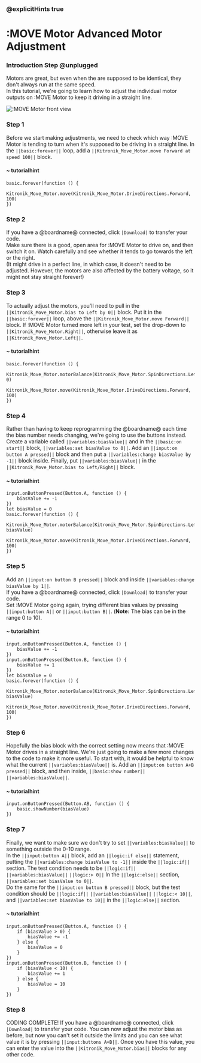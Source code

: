 ### @explicitHints true

# :MOVE Motor Advanced Motor Adjustment

### Introduction Step @unplugged
Motors are great, but even when the are supposed to be identical, they don't always run at the same speed.  
In this tutorial, we're going to learn how to adjust the individual motor outputs on :MOVE Motor to keep it driving in a straight line.

![:MOVE Motor front view](https://KitronikLtd.github.io/pxt-kitronik-move-motor/assets/move-motor-front.jpg)

### Step 1
Before we start making adjustments, we need to check which way :MOVE Motor is tending to turn when it's supposed to be driving in a straight line.
In the ``||basic:forever||`` loop, add a ``||Kitronik_Move_Motor.move Forward at speed 100||`` block.

#### ~ tutorialhint
```blocks
basic.forever(function () {
    Kitronik_Move_Motor.move(Kitronik_Move_Motor.DriveDirections.Forward, 100)
})
```

### Step 2
If you have a @boardname@ connected, click ``|Download|`` to transfer your code.  
Make sure there is a good, open area for :MOVE Motor to drive on, and then switch it on. Watch carefully and see whether it tends to go towards the left or the right.  
(It might drive in a perfect line, in which case, it doesn't need to be adjusted. However, the motors are also affected by the battery voltage, so it might not stay straight forever!)

### Step 3
To actually adjust the motors, you'll need to pull in the ``||Kitronik_Move_Motor.bias to Left by 0||`` block. Put it in the ``||basic:forever||`` loop, above the ``||Kitronik_Move_Motor.move Forward||`` block. If :MOVE Motor turned more left in your test, set the drop-down to ``||Kitronik_Move_Motor.Right||``, otherwise leave it as ``||Kitronik_Move_Motor.Left||``.

#### ~ tutorialhint
```blocks
basic.forever(function () {
    Kitronik_Move_Motor.motorBalance(Kitronik_Move_Motor.SpinDirections.Left, 0)
    Kitronik_Move_Motor.move(Kitronik_Move_Motor.DriveDirections.Forward, 100)
})
```

### Step 4
Rather than having to keep reprogramming the @boardname@ each time the bias number needs changing, we're going to use the buttons instead.  
Create a variable called ``||variables:biasValue||`` and in the ``||basic:on start||`` block, ``||variables:set biasValue to 0||``. Add an ``||input:on button A pressed||`` block and then put a ``||variables:change biasValue by -1||`` block inside. Finally, put ``||variables:biasValue||`` in the ``||Kitronik_Move_Motor.bias to Left/Right||`` block. 

#### ~ tutorialhint
```blocks
input.onButtonPressed(Button.A, function () {
    biasValue += -1
})
let biasValue = 0
basic.forever(function () {
    Kitronik_Move_Motor.motorBalance(Kitronik_Move_Motor.SpinDirections.Left, biasValue)
    Kitronik_Move_Motor.move(Kitronik_Move_Motor.DriveDirections.Forward, 100)
})
```

### Step 5
Add an ``||input:on button B pressed||`` block and inside ``||variables:change biasValue by 1||``.  
If you have a @boardname@ connected, click ``|Download|`` to transfer your code.  
Set :MOVE Motor going again, trying different bias values by pressing ``||input:button A||`` or ``||input:button B||``. (**Note:** The bias can be in the range 0 to 10).

#### ~ tutorialhint
```blocks
input.onButtonPressed(Button.A, function () {
    biasValue += -1
})
input.onButtonPressed(Button.B, function () {
    biasValue += 1
})
let biasValue = 0
basic.forever(function () {
    Kitronik_Move_Motor.motorBalance(Kitronik_Move_Motor.SpinDirections.Left, biasValue)
    Kitronik_Move_Motor.move(Kitronik_Move_Motor.DriveDirections.Forward, 100)
})

```

### Step 6
Hopefully the bias block with the correct setting now means that :MOVE Motor drives in a straight line. We're just going to make a few more changes to the code to make it more useful. To start with, it would be helpful to know what the current ``||variables:biasValue||`` is. Add an ``||input:on button A+B pressed||`` block, and then inside, ``||basic:show number||`` ``||variables:biasValue||``. 

#### ~ tutorialhint
```blocks
input.onButtonPressed(Button.AB, function () {
    basic.showNumber(biasValue)
})
```

### Step 7
Finally, we want to make sure we don't try to set ``||variables:biasValue||`` to something outside the 0-10 range.  
In the ``||input:button A||`` block, add an ``||logic:if else||`` statement, putting the ``||variables:change biasValue to -1||`` inside the ``||logic:if||`` section. The test condition needs to be ``||logic:if||`` ``||variables:biasValue||`` ``||logic:> 0||`` In the ``||logic:else||`` section, ``||variables:set biasValue to 0||``.  
Do the same for the ``||input:on button B pressed||`` block, but the test condition should be ``||logic:if||`` ``||variables:biasValue||`` ``||logic:< 10||``, and ``||variables:set biasValue to 10||`` in the ``||logic:else||`` section.

#### ~ tutorialhint
```blocks
input.onButtonPressed(Button.A, function () {
    if (biasValue > 0) {
        biasValue += -1
    } else {
        biasValue = 0
    }
})
input.onButtonPressed(Button.B, function () {
    if (biasValue < 10) {
        biasValue += 1
    } else {
        biasValue = 10
    }
})
```

### Step 8
CODING COMPLETE! If you have a @boardname@ connected, click ``|Download|`` to transfer your code. You can now adjust the motor bias as before, but now you can't set it outside the limits and you can see what value it is by pressing ``||input:buttons A+B||``. Once you have this value, you can enter the value into the ``||Kitronik_Move_Motor.bias||`` blocks for any other code.